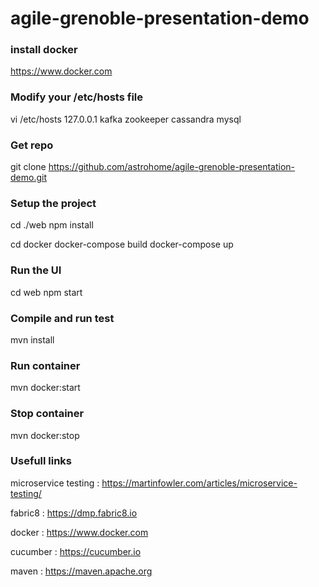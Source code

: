 # agile-grenoble-presentation-demo

### install docker
https://www.docker.com

### Modify your /etc/hosts file
vi /etc/hosts
127.0.0.1       kafka zookeeper cassandra mysql

### Get repo
git clone https://github.com/astrohome/agile-grenoble-presentation-demo.git

### Setup the project
cd ./web
npm install

cd docker
docker-compose build
docker-compose up

### Run the UI
cd web
npm start


### Compile and run test
mvn install

### Run container
mvn docker:start

### Stop container
mvn docker:stop


### Usefull links

microservice testing : https://martinfowler.com/articles/microservice-testing/

fabric8 : https://dmp.fabric8.io

docker : https://www.docker.com

cucumber : https://cucumber.io

maven : https://maven.apache.org

